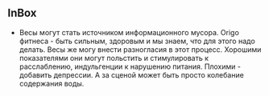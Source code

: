 ## InBox
* Весы могут стать источником информационного мусора. Origo фитнеса - быть
  сильным, здоровым и мы знаем, что для этого надо делать. Весы же могу внести
  разногласия в этот процесс. Хорошими показателями они могут польстить и
  стимулировать к расслаблению, индульгенции к нарушению питания. Плохими -
  добавить депрессии. А за сценой может быть просто колебание содержания воды.
